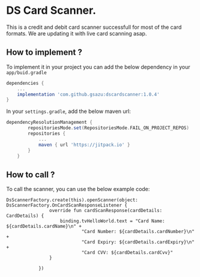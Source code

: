 # DS Card Scanner.

This is a credit and debit card scanner successfull for most of the card formats. We are updating it with live card scanning asap.

## How to implement ?

To implement it in your project you can add the below dependency in your `app/buid.gradle`

```gradle
dependencies {
    ...
	implementation 'com.github.gsazu:dscardscanner:1.0.4'
}
```

In your `settings.gradle`, add the below maven url:
```gradle
dependencyResolutionManagement {
		repositoriesMode.set(RepositoriesMode.FAIL_ON_PROJECT_REPOS)
		repositories {
            ...
			maven { url 'https://jitpack.io' }
		}
	}
```


## How to call ?

To call the scanner, you can use the below example code:

```koltin
DsScannerFactory.create(this).openScanner(object: DsScannerFactory.OnCardScanResponseListener {
                override fun cardScanResponse(cardDetails: CardDetails) {
                    binding.tvHelloWorld.text = "Card Name: ${cardDetails.cardName}\n" +
                            "Card Number: ${cardDetails.cardNumber}\n" +
                            "Card Expiry: ${cardDetails.cardExpiry}\n" +
                            "Card CVV: ${cardDetails.cardCvv}"
                }

            })
```
